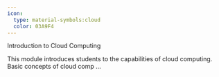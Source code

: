 ```yaml
---
icon:
  type: material-symbols:cloud
  color: 03A9F4
---
```


Introduction to Cloud Computing

This module introduces students to the capabilities of cloud computing. Basic concepts of cloud comp ... 
